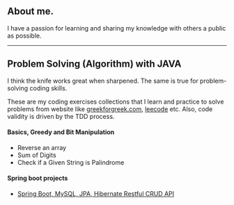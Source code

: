 ## About me.
I have a passion for learning and sharing my knowledge with others a public as possible. 
***
## Problem Solving (Algorithm) with JAVA
I think the knife works great when sharpened.
The same is true for problem-solving coding skills.
  
  These are my coding exercises collections that I learn and practice to solve problems from website like [greekforgreek.com](https://www.geeksforgeeks.org/), [leecode](https://leetcode.com/) etc. Also, code validity is driven by the TDD process.  

#### Basics, Greedy and Bit Manipulation
  - Reverse an array
  - Sum of Digits
  - Check if a Given String is Palindrome
  
#### Spring boot projects
  - [Spring Boot, MySQL, JPA, Hibernate Restful CRUD API](https://github.com/prateep/Springboot-Basic-CRUD-RestFul-API-Mysql-JPA-Hibernete.git)
